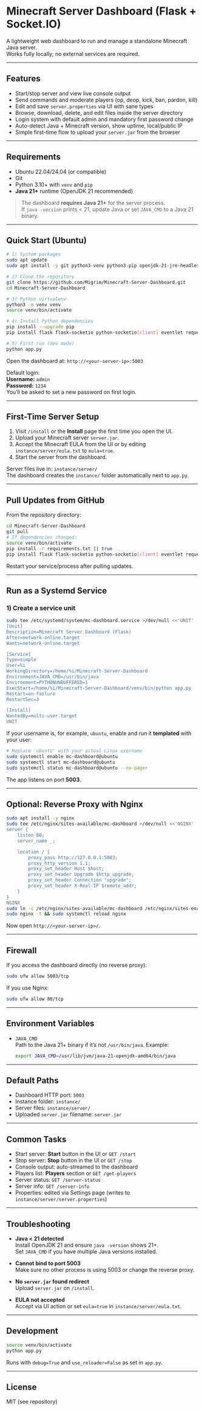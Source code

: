 # Minecraft Server Dashboard (Flask + Socket.IO)

A lightweight web dashboard to run and manage a standalone Minecraft Java server.  
Works fully locally; no external services are required.

---

## Features

- Start/stop server and view live console output
- Send commands and moderate players (op, deop, kick, ban, pardon, kill)
- Edit and save `server.properties` via UI with sane types
- Browse, download, delete, and edit files inside the server directory
- Login system with default admin and mandatory first password change
- Auto-detect Java + Minecraft version, show uptime, local/public IP
- Simple first-time flow to upload your `server.jar` from the browser

---

## Requirements

- Ubuntu 22.04/24.04 (or compatible)
- Git
- Python 3.10+ with `venv` and `pip`
- **Java 21+** runtime (OpenJDK 21 recommended)

> The dashboard **requires Java 21+** for the server process.  
> If `java -version` prints < 21, update Java or set `JAVA_CMD` to a Java 21 binary.

---

## Quick Start (Ubuntu)

```bash
# 1) System packages
sudo apt update
sudo apt install -y git python3-venv python3-pip openjdk-21-jre-headless

# 2) Clone the repository
git clone https://github.com/Migrim/Minecraft-Server-Dashboard.git
cd Minecraft-Server-Dashboard

# 3) Python virtualenv
python3 -m venv venv
source venv/bin/activate

# 4) Install Python dependencies
pip install --upgrade pip
pip install flask flask-socketio python-socketio[client] eventlet requests werkzeug flask-cors

# 5) First run (dev mode)
python app.py
```

Open the dashboard at: `http://<your-server-ip>:5003`

Default login:  
**Username:** `admin`  
**Password:** `1234`  
You’ll be asked to set a new password on first login.

---

## First-Time Server Setup

1. Visit `/install` or the **Install** page the first time you open the UI.
2. Upload your Minecraft server `server.jar`.
3. Accept the Minecraft EULA from the UI or by editing `instance/server/eula.txt` to `eula=true`.
4. Start the server from the dashboard.

Server files live in: `instance/server/`  
The dashboard creates the `instance/` folder automatically next to `app.py`.

---

## Pull Updates from GitHub

From the repository directory:

```bash
cd Minecraft-Server-Dashboard
git pull
# If dependencies changed:
source venv/bin/activate
pip install -r requirements.txt || true
pip install flask flask-socketio python-socketio[client] eventlet requests werkzeug flask-cors
```

Restart your service/process after pulling updates.

---

## Run as a Systemd Service

### 1) Create a service unit

```bash
sudo tee /etc/systemd/system/mc-dashboard.service >/dev/null <<'UNIT'
[Unit]
Description=Minecraft Server Dashboard (Flask)
After=network-online.target
Wants=network-online.target

[Service]
Type=simple
User=%i
WorkingDirectory=/home/%i/Minecraft-Server-Dashboard
Environment=JAVA_CMD=/usr/bin/java
Environment=PYTHONUNBUFFERED=1
ExecStart=/home/%i/Minecraft-Server-Dashboard/venv/bin/python app.py
Restart=on-failure
RestartSec=3

[Install]
WantedBy=multi-user.target
UNIT
```

If your username is, for example, `ubuntu`, enable and run it **templated** with your user:

```bash
# Replace 'ubuntu' with your actual Linux username
sudo systemctl enable mc-dashboard@ubuntu
sudo systemctl start mc-dashboard@ubuntu
sudo systemctl status mc-dashboard@ubuntu --no-pager
```

The app listens on port **5003**.

---

## Optional: Reverse Proxy with Nginx

```bash
sudo apt install -y nginx
sudo tee /etc/nginx/sites-available/mc-dashboard >/dev/null <<'NGINX'
server {
    listen 80;
    server_name _;

    location / {
        proxy_pass http://127.0.0.1:5003;
        proxy_http_version 1.1;
        proxy_set_header Host $host;
        proxy_set_header Upgrade $http_upgrade;
        proxy_set_header Connection "upgrade";
        proxy_set_header X-Real-IP $remote_addr;
    }
}
NGINX
sudo ln -s /etc/nginx/sites-available/mc-dashboard /etc/nginx/sites-enabled/mc-dashboard
sudo nginx -t && sudo systemctl reload nginx
```

Now open `http://<your-server-ip>/`.

---

## Firewall

If you access the dashboard directly (no reverse proxy):

```bash
sudo ufw allow 5003/tcp
```

If you use Nginx:

```bash
sudo ufw allow 80/tcp
```

---

## Environment Variables

- `JAVA_CMD`  
  Path to the Java 21+ binary if it’s not `/usr/bin/java`. Example:
  ```bash
  export JAVA_CMD=/usr/lib/jvm/java-21-openjdk-amd64/bin/java
  ```

---

## Default Paths

- Dashboard HTTP port: `5003`
- Instance folder: `instance/`
- Server files: `instance/server/`
- Uploaded `server.jar` filename: `server.jar`

---

## Common Tasks

- Start server: **Start** button in the UI or `GET /start`
- Stop server: **Stop** button in the UI or `GET /stop`
- Console output: auto-streamed to the dashboard
- Players list: **Players** section or `GET /get-players`
- Server status: `GET /server-status`
- Server info: `GET /server-info`
- Properties: edited via Settings page (writes to `instance/server/server.properties`)

---

## Troubleshooting

- **Java < 21 detected**  
  Install OpenJDK 21 and ensure `java -version` shows 21+.  
  Set `JAVA_CMD` if you have multiple Java versions installed.

- **Cannot bind to port 5003**  
  Make sure no other process is using 5003 or change the reverse proxy.

- **No `server.jar` found redirect**  
  Upload `server.jar` on `/install`.

- **EULA not accepted**  
  Accept via UI action or set `eula=true` in `instance/server/eula.txt`.

---

## Development

```bash
source venv/bin/activate
python app.py
```

Runs with `debug=True` and `use_reloader=False` as set in `app.py`.

---

## License

MIT (see repository)
